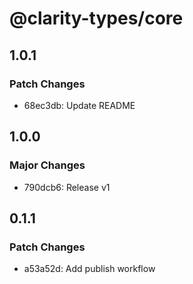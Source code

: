 # @clarity-types/core

## 1.0.1

### Patch Changes

- 68ec3db: Update README

## 1.0.0

### Major Changes

- 790dcb6: Release v1

## 0.1.1

### Patch Changes

- a53a52d: Add publish workflow
